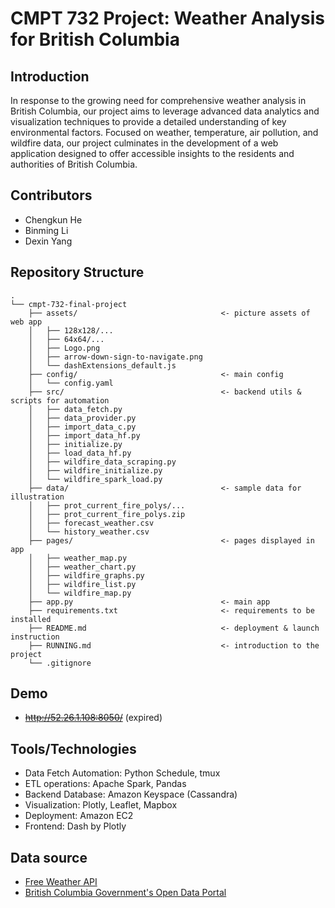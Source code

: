# CMPT 732 Project: Weather Analysis for British Columbia

## Introduction

In response to the growing need for comprehensive weather analysis in British Columbia, our project aims to leverage advanced data analytics and visualization techniques to provide a detailed understanding of key environmental factors. Focused on weather, temperature, air pollution, and wildfire data, our project culminates in the development of a web application designed to offer accessible insights to the residents and authorities of British Columbia.

## Contributors

* Chengkun He
* Binming Li
* Dexin Yang

## Repository Structure

```
.
└── cmpt-732-final-project
    ├── assets/                                <- picture assets of web app
    │   ├── 128x128/...
    │   ├── 64x64/...
    │   ├── Logo.png
    │   ├── arrow-down-sign-to-navigate.png
    │   └── dashExtensions_default.js
    ├── config/                                <- main config
    │   └── config.yaml
    ├── src/                                   <- backend utils & scripts for automation
    │   ├── data_fetch.py
    │   ├── data_provider.py
    │   ├── import_data_c.py
    │   ├── import_data_hf.py
    │   ├── initialize.py
    │   ├── load_data_hf.py
    │   ├── wildfire_data_scraping.py
    │   ├── wildfire_initialize.py
    │   └── wildfire_spark_load.py
    ├── data/                                  <- sample data for illustration
    │   ├── prot_current_fire_polys/...
    │   ├── prot_current_fire_polys.zip
    │   ├── forecast_weather.csv
    │   └── history_weather.csv
    ├── pages/                                 <- pages displayed in app
    │   ├── weather_map.py
    │   ├── weather_chart.py
    │   ├── wildfire_graphs.py
    │   ├── wildfire_list.py
    │   └── wildfire_map.py
    ├── app.py                                 <- main app
    ├── requirements.txt                       <- requirements to be installed
    ├── README.md                              <- deployment & launch instruction
    ├── RUNNING.md                             <- introduction to the project
    └── .gitignore
```

## Demo

* ~~http://52.26.1.108:8050/~~ (expired)

## Tools/Technologies

* Data Fetch Automation: Python Schedule, tmux
* ETL operations: Apache Spark, Pandas
* Backend Database: Amazon Keyspace (Cassandra)
* Visualization: Plotly, Leaflet, Mapbox
* Deployment: Amazon EC2
* Frontend: Dash by Plotly

## Data source

* [Free Weather API](https://www.weatherapi.com/)
* [British Columbia Government's Open Data Portal](https://catalogue.data.gov.bc.ca/dataset/fire-perimeters-current)
